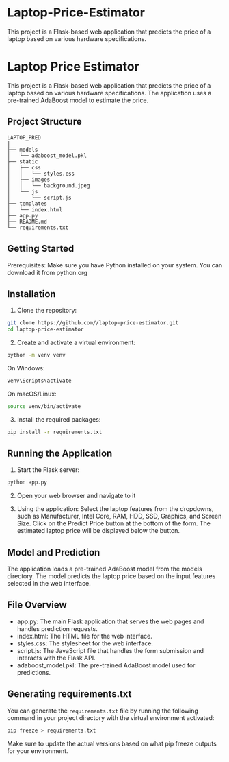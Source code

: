 # Laptop-Price-Estimator
This project is a Flask-based web application that predicts the price of a laptop based on various hardware specifications.

# Laptop Price Estimator

This project is a Flask-based web application that predicts the price of a laptop based on various hardware specifications. The application uses a pre-trained AdaBoost model to estimate the price.

## Project Structure

```plaintext
LAPTOP_PRED
│
├── models
│   └── adaboost_model.pkl
├── static
│   ├── css
│   │   └── styles.css
│   ├── images
│   │   └── background.jpeg
│   └── js
│       └── script.js
├── templates
│   └── index.html
├── app.py
├── README.md
└── requirements.txt
```


## Getting Started
Prerequisites:
Make sure you have Python installed on your system. You can download it from python.org

## Installation
1. Clone the repository:

```bash
git clone https://github.com//laptop-price-estimator.git
cd laptop-price-estimator
```
2. Create and activate a virtual environment:

```bash
python -m venv venv
```
On Windows:

```bash
venv\Scripts\activate
```
On macOS/Linux:

```bash
source venv/bin/activate
```
3. Install the required packages:

```bash
pip install -r requirements.txt
```
## Running the Application
1. Start the Flask server:

```bash
python app.py
```
2. Open your web browser and navigate to it

3. Using the application:
Select the laptop features from the dropdowns, such as Manufacturer, Intel Core, RAM, HDD, SSD, Graphics, and Screen Size.
Click on the Predict Price button at the bottom of the form.
The estimated laptop price will be displayed below the button.

## Model and Prediction
The application loads a pre-trained AdaBoost model from the models directory. The model predicts the laptop price based on the input features selected in the web interface.

## File Overview
- app.py: The main Flask application that serves the web pages and handles prediction requests.
- index.html: The HTML file for the web interface.
- styles.css: The stylesheet for the web interface.
- script.js: The JavaScript file that handles the form submission and interacts with the Flask API.
- adaboost_model.pkl: The pre-trained AdaBoost model used for predictions.


## Generating requirements.txt
You can generate the `requirements.txt` file by running the following command in your project directory with the virtual environment activated:

```bash
pip freeze > requirements.txt
```
Make sure to update the actual versions based on what pip freeze outputs for your environment.
